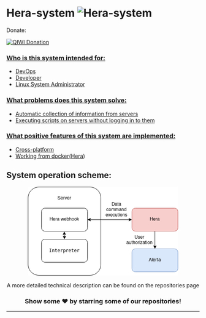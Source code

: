 # Hera-system <img src="https://komarev.com/ghpvc/?username=Hera-system&label=Views&color=blue&style=plastic" alt="Hera-system" />

Donate:

<a href="https://qiwi.com/n/OLDTYT" target="_blank"><img src="https://img.shields.io/static/v1?style=for-the-badge&message=QIWI&color=222222&logo=QIWI&logoColor=FF8C00&label=" alt="QIWI Donation" />

### Who is this system intended for:

* DevOps
* Developer
* Linux System Administrator

### What problems does this system solve:

* Automatic collection of information from servers
* Executing scripts on servers without logging in to them

### What positive features of this system are implemented:

* Cross-platform
* Working from docker([Hera](https://github.com/Hera-system/Hera))

## System operation scheme:

<div align="center">

![alt text](https://github.com/Hera-system/.github/blob/main/files/scheme.png)

A more detailed technical description can be found on the repositories page

</div>

<div align="center">

### Show some ❤️ by starring some of our repositories!

<hr>
